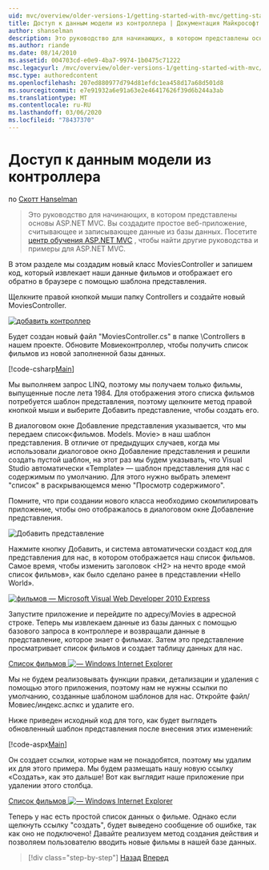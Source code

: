 ```yaml
---
uid: mvc/overview/older-versions-1/getting-started-with-mvc/getting-started-with-mvc-part5
title: Доступ к данным модели из контроллера | Документация Майкрософт
author: shanselman
description: Это руководство для начинающих, в котором представлены основы ASP.NET MVC. Создание простого веб-приложения, считывающего и записывающего данные из базы данных.
ms.author: riande
ms.date: 08/14/2010
ms.assetid: 004703cd-e0e9-4ba7-9974-1b0475c71222
msc.legacyurl: /mvc/overview/older-versions-1/getting-started-with-mvc/getting-started-with-mvc-part5
msc.type: authoredcontent
ms.openlocfilehash: 207ed880977d794d81efdc1ea458d17a68d501d8
ms.sourcegitcommit: e7e91932a6e91a63e2e46417626f39d6b244a3ab
ms.translationtype: MT
ms.contentlocale: ru-RU
ms.lasthandoff: 03/06/2020
ms.locfileid: "78437370"
---
```

# <a name="accessing-your-models-data-from-a-controller"></a>Доступ к данным модели из контроллера

по [Скотт Hanselman](https://github.com/shanselman)

> Это руководство для начинающих, в котором представлены основы ASP.NET MVC. Вы создадите простое веб-приложение, считывающее и записывающее данные из базы данных. Посетите [центр обучения ASP.NET MVC](../../../index.md) , чтобы найти другие руководства и примеры для ASP.NET MVC.

В этом разделе мы создадим новый класс MoviesController и запишем код, который извлекает наши данные фильмов и отображает его обратно в браузере с помощью шаблона представления.

Щелкните правой кнопкой мыши папку Controllers и создайте новый MoviesController.

[![добавить контроллер](getting-started-with-mvc-part5/_static/image2.png)](getting-started-with-mvc-part5/_static/image1.png)

Будет создан новый файл "MoviesController.cs" в папке \Controllers в нашем проекте. Обновите Мовиеконтроллер, чтобы получить список фильмов из новой заполненной базы данных.

[!code-csharp[Main](getting-started-with-mvc-part5/samples/sample1.cs)]

Мы выполняем запрос LINQ, поэтому мы получаем только фильмы, выпущенные после лета 1984. Для отображения этого списка фильмов потребуется шаблон представления, поэтому щелкните метод правой кнопкой мыши и выберите Добавить представление, чтобы создать его.

В диалоговом окне Добавление представления указывается, что мы передаем список&lt;фильмов. Models. Movie&gt; в наш шаблон представления. В отличие от предыдущих случаев, когда мы использовали диалоговое окно Добавление представления и решили создать пустой шаблон, на этот раз мы будем указывать, что Visual Studio автоматически «Template» — шаблон представления для нас с содержимым по умолчанию. Для этого нужно выбрать элемент "список" в раскрывающемся меню "Просмотр содержимого".

Помните, что при создании нового класса необходимо скомпилировать приложение, чтобы оно отображалось в диалоговом окне Добавление представления.

![Добавить представление](getting-started-with-mvc-part5/_static/image3.png)

Нажмите кнопку Добавить, и система автоматически создаст код для представления для нас, в котором отображается наш список фильмов. Самое время, чтобы изменить заголовок &lt;H2&gt; на нечто вроде «мой список фильмов», как было сделано ранее в представлении «Hello World».

[![фильмов — Microsoft Visual Web Developer 2010 Express](getting-started-with-mvc-part5/_static/image5.png)](getting-started-with-mvc-part5/_static/image4.png)

Запустите приложение и перейдите по адресу/Movies в адресной строке. Теперь мы извлекаем данные из базы данных с помощью базового запроса в контроллере и возвращали данные в представление, которое знает о фильмах. Затем это представление просматривает список фильмов и создает таблицу данных для нас.

[Список фильмов ![— Windows Internet Explorer](getting-started-with-mvc-part5/_static/image7.png)](getting-started-with-mvc-part5/_static/image6.png)

Мы не будем реализовывать функции правки, детализации и удаления с помощью этого приложения, поэтому нам не нужны ссылки по умолчанию, созданные шаблоном шаблонов для нас. Откройте файл/Мовиес/индекс.аспкс и удалите его.

Ниже приведен исходный код для того, как будет выглядеть обновленный шаблон представления после внесения этих изменений:

[!code-aspx[Main](getting-started-with-mvc-part5/samples/sample2.aspx)]

Он создает ссылки, которые нам не понадобятся, поэтому мы удалим их для этого примера. Мы будем размещать нашу новую ссылку «Создать», как это дальше! Вот как выглядит наше приложение при удалении этого столбца.

[Список фильмов ![— Windows Internet Explorer](getting-started-with-mvc-part5/_static/image9.png)](getting-started-with-mvc-part5/_static/image8.png)

Теперь у нас есть простой список данных о фильме. Однако если щелкнуть ссылку "создать", будет выведено сообщение об ошибке, так как оно не подключено! Давайте реализуем метод создания действия и позволяем пользователю вводить новые фильмы в нашей базе данных.

> [!div class="step-by-step"]
> [Назад](getting-started-with-mvc-part4.md)
> [Вперед](getting-started-with-mvc-part6.md)
